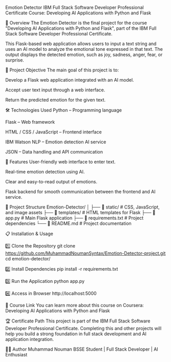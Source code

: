 Emotion Detector
IBM Full Stack Software Developer Professional Certificate
Course: Developing AI Applications with Python and Flask

📌 Overview
The Emotion Detector is the final project for the course "Developing AI Applications with Python and Flask", part of the IBM Full Stack Software Developer Professional Certificate.

This Flask-based web application allows users to input a text string and uses an AI model to analyze the emotional tone expressed in that text. The output displays the detected emotion, such as joy, sadness, anger, fear, or surprise.

🎯 Project Objective
The main goal of this project is to:

Develop a Flask web application integrated with an AI model.

Accept user text input through a web interface.

Return the predicted emotion for the given text.

🛠️ Technologies Used
Python – Programming language

Flask – Web framework

HTML / CSS / JavaScript – Frontend interface

IBM Watson NLP – Emotion detection AI service

JSON – Data handling and API communication

🚀 Features
User-friendly web interface to enter text.

Real-time emotion detection using AI.

Clear and easy-to-read output of emotions.

Flask backend for smooth communication between the frontend and AI service.

📂 Project Structure
Emotion-Detector/
│
├── 📂 static/           # CSS, JavaScript, and image assets
├── 📂 templates/        # HTML templates for Flask
├── 🐍 app.py            # Main Flask application
├── 📜 requirements.txt  # Project dependencies
└── 📘 README.md         # Project documentation

📋 Installation & Usage

1️⃣ Clone the Repository
git clone https://github.com/MuhammadNoumanSyntax/Emotion-Detector-project.git
cd emotion-detector/

2️⃣ Install Dependencies
pip install -r requirements.txt

3️⃣ Run the Application
python app.py

4️⃣ Access in Browser
http://localhost:5000

📖 Course Link
You can learn more about this course on Coursera:
Developing AI Applications with Python and Flask

🏆 Certificate Path
This project is part of the IBM Full Stack Software Developer Professional Certificate. Completing this and other projects will help you build a strong foundation in full stack development and AI application integration.

👨‍💻 Author
Muhammad Nouman
BSSE Student | Full Stack Developer | AI Enthusiast
